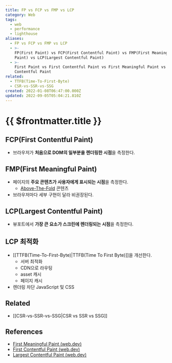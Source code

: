 ```yaml
---
title: FP vs FCP vs FMP vs LCP
category: Web
tags:
  - web
  - performance
  - lighthouse
aliases:
  - FP vs FCP vs FMP vs LCP
  - >-
    FP(First Paint) vs FCP(First Contentful Paint) vs FMP(First Meaningful
    Paint) vs LCP(Largest Contentful Paint)
  - >-
    First Paint vs First Contentful Paint vs First Meaningful Paint vs Largest
    Contentful Paint
related:
  - TTFB(Time-To-First-Byte)
  - CSR-vs-SSR-vs-SSG
created: 2022-01-08T06:47:00.000Z
updated: 2022-09-05T05:04:21.810Z
---
```


# {{ $frontmatter.title }}

## FCP(First Contentful Paint)

- 브라우저가 **처음으로 DOM의 일부분을 렌더링한 시점**을 측정한다.

## FMP(First Meaningful Paint)

- 페이지의 **주요 콘텐츠가 사용자에게 표시되는 시점**을 측정한다.
  - [Above-The-Fold](https://en.wikipedia.org/wiki/Above_the_fold) 콘텐츠
- 브라우저마다 세부 구현이 달라 비권장된다.

## LCP(Largest Contentful Paint)

- 뷰포트에서 **가장 큰 요소가 스크린에 렌더링되는 시점**을 측정한다.

## LCP 최적화

- [[TTFB(Time-To-First-Byte)|TTFB(Time To First Byte)]]을 개선한다.
  - 서버 최적화
  - CDN으로 라우팅
  - asset 캐시
  - 페이지 캐시
- 렌더링 차단 JavaScript 및 CSS

## Related

- [[CSR-vs-SSR-vs-SSG|CSR vs SSR vs SSG]]

## References

- [First Meaningful Paint (web.dev)](https://web.dev/first-meaningful-paint/)
- [First Contentful Paint (web.dev)](https://web.dev/first-contentful-paint/)
- [Largest Contentful Paint (web.dev)](https://web.dev/lighthouse-largest-contentful-paint/)
